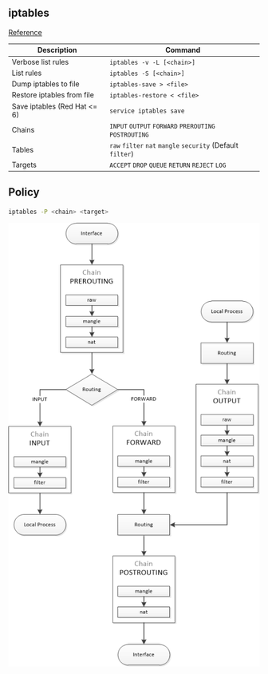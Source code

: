 ## iptables

[Reference](https://wiki.archlinux.org/index.php/iptables)

| Description | Command |
| --- | --- |
| Verbose list rules | `iptables -v -L [<chain>]` |
| List rules | `iptables -S [<chain>]` |
| Dump iptables to file | `iptables-save > <file>` |
| Restore iptables from file | `iptables-restore < <file>` |
| Save iptables (Red Hat <= 6) | `service iptables save` |
| Chains | `INPUT` `OUTPUT` `FORWARD` `PREROUTING` `POSTROUTING` |
| Tables | `raw` `filter` `nat` `mangle` `security` (Default `filter`) |
| Targets | `ACCEPT` `DROP` `QUEUE` `RETURN` `REJECT` `LOG` |

## Policy
```sh
iptables -P <chain> <target>
```

![iptables flow chart](img/iptables.png)
